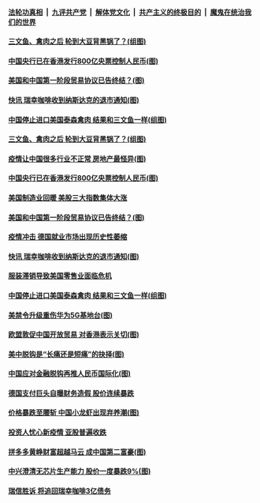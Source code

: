 ####  [法轮功真相](../../../../basic/blob/master/README.md?t=06241432) &nbsp;|&nbsp; [九评共产党](../../../../9ping.md/blob/master/README.md?t=06241432) &nbsp;|&nbsp; [解体党文化](../../../../jtdwh.md/blob/master/README.md?t=06241432)  &nbsp;|&nbsp; [共产主义的终极目的](../../../../gczydzjmd.md/blob/master/README.md?t=06241432) &nbsp;|&nbsp; [魔鬼在统治我们的世界](../../../../mgztzwmdsj.md/blob/master/README.md?t=06241432) 

#### [三文鱼、禽肉之后 轮到大豆背黑锅了？(组图)](../pages/p5/937480.md?t=06241432) 

#### [中国央行已在香港发行800亿央票控制人民币(图)](../pages/p5/937478.md?t=06241432) 

#### [美国和中国第一阶段贸易协议已告终结？(图)](../pages/p5/937467.md?t=06241432) 

#### [快讯 瑞幸咖啡收到纳斯达克的退市通知(图)](../pages/p5/937459.md?t=06241432) 

#### [中国停止进口美国泰森禽肉 结果和三文鱼一样(组图)](../pages/p5/937379.md?t=06241432) 


#### [三文鱼、禽肉之后 轮到大豆背黑锅了？(组图)](../pages/p5/937480.md?t=06241432) 

#### [疫情让中国很多行业不正常 房地产最怪异(图)](../pages/p5/937485.md?t=06241432) 

#### [中国央行已在香港发行800亿央票控制人民币(图)](../pages/p5/937478.md?t=06241432) 

#### [美国制造业回暖 美股三大指数集体大涨](../pages/p5/937475.md?t=06241432) 

#### [美国和中国第一阶段贸易协议已告终结？(图)](../pages/p5/937467.md?t=06241432) 

#### [疫情冲击 德国就业市场出现历史性萎缩](../pages/p5/937462.md?t=06241432) 

#### [快讯 瑞幸咖啡收到纳斯达克的退市通知(图)](../pages/p5/937459.md?t=06241432) 

#### [服装滞销导致美国零售业面临危机](../pages/p5/937458.md?t=06241432) 

#### [中国停止进口美国泰森禽肉 结果和三文鱼一样(组图)](../pages/p5/937379.md?t=06241432) 

#### [美禁令升级重伤华为5G基地台(图)](../pages/p5/937393.md?t=06241432) 


#### [欧盟敦促中国开放贸易 对香港表示关切(图)](../pages/p5/937388.md?t=06241432) 

#### [美中脱钩是“长痛还是短痛”的抉择(图)](../pages/p5/937387.md?t=06241432) 

#### [中国应对金融脱钩再推人民币国际化(图)](../pages/p5/937352.md?t=06241432) 

#### [德国支付巨头自曝财务造假 股价连续暴跌](../pages/p5/937367.md?t=06241432) 

#### [价格暴跌至腰斩 中国小龙虾出现弃养潮(图)](../pages/p5/937349.md?t=06241432) 

#### [投资人忧心新疫情 亚股普遍收跌](../pages/p5/937344.md?t=06241432) 

#### [拼多多黄峥财富超越马云 成中国第二富豪(图)](../pages/p5/937322.md?t=06241432) 

#### [中兴澄清无芯片生产能力 股价一度暴跌9%(图)](../pages/p5/937321.md?t=06241432) 

#### [瑞信胜诉 将追回瑞幸咖啡3亿债务](../pages/p5/937306.md?t=06241432) 

